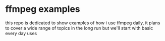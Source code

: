# ffmpeg examples
this repo is dedicated to show examples of how i use ffmpeg daily, it plans to cover a wide range of topics in the long run but we'll start with basic every day uses
